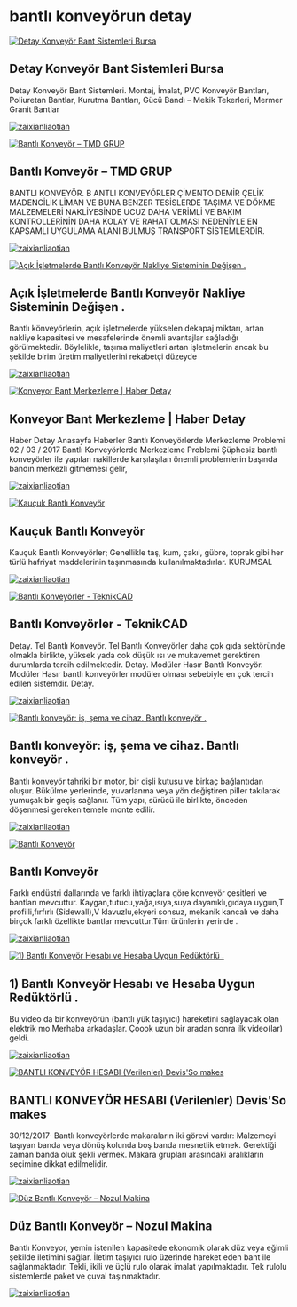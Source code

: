 # bantlı konveyörun detay
<a href="https://mnn.zoosnet.net/LR/Chatpre.aspx?id=MNN94995150&p=https://topgrinding.com/" target="_blank">![Detay Konveyör Bant Sistemleri Bursa](https://github.com/technlg/images/blob/main/54.jpg)</a>
## Detay Konveyör Bant Sistemleri Bursa
Detay Konveyör Bant Sistemleri. Montaj, İmalat, PVC Konveyör Bantları, Poliuretan Bantlar, Kurutma Bantları, Gücü Bandı – Mekik Tekerleri, Mermer Granit Bantlar
<a href="https://mnn.zoosnet.net/LR/Chatpre.aspx?id=MNN94995150&p=https://topgrinding.com/" target="_blank"><img src="https://github.com/technlg/images/raw/main/chat11.jpg" alt="zaixianliaotian"/></a><a href="//whatsapp.shibangsoft.com/WhatsApp.php" ><img src="https://github.com/technlg/images/raw/main/chat11.png" alt=""></a>
<a href="https://mnn.zoosnet.net/LR/Chatpre.aspx?id=MNN94995150&p=https://topgrinding.com/" target="_blank">![Bantlı Konveyör – TMD GRUP](https://github.com/technlg/images/blob/main/9.jpg)</a>
## Bantlı Konveyör – TMD GRUP
BANTLI KONVEYÖR. B ANTLI KONVEYÖRLER ÇİMENTO DEMİR ÇELİK MADENCİLİK LİMAN VE BUNA BENZER TESİSLERDE TAŞIMA VE DÖKME MALZEMELERİ NAKLİYESİNDE UCUZ DAHA VERİMLİ VE BAKIM KONTROLLERİNİN DAHA KOLAY VE RAHAT OLMASI NEDENİYLE EN KAPSAMLI UYGULAMA ALANI BULMUŞ TRANSPORT SİSTEMLERDİR.
<a href="https://mnn.zoosnet.net/LR/Chatpre.aspx?id=MNN94995150&p=https://topgrinding.com/" target="_blank"><img src="https://github.com/technlg/images/raw/main/chat11.jpg" alt="zaixianliaotian"/></a><a href="//whatsapp.shibangsoft.com/WhatsApp.php" ><img src="https://github.com/technlg/images/raw/main/chat11.png" alt=""></a>
<a href="https://mnn.zoosnet.net/LR/Chatpre.aspx?id=MNN94995150&p=https://topgrinding.com/" target="_blank">![Açık İşletmelerde Bantlı Konveyör Nakliye Sisteminin Değişen .](https://github.com/technlg/images/blob/main/30.jpg)</a>
## Açık İşletmelerde Bantlı Konveyör Nakliye Sisteminin Değişen .
Bantlı könveyörlerin, açık işletmelerde yükselen dekapaj miktarı, artan nakliye kapasitesi ve mesafelerinde önemli avantajlar sağladığı görülmektedir. Böylelikle, taşıma maliyetleri artan işletmelerin ancak bu şekilde birim üretim maliyetlerini rekabetçi düzeyde 
<a href="https://mnn.zoosnet.net/LR/Chatpre.aspx?id=MNN94995150&p=https://topgrinding.com/" target="_blank"><img src="https://github.com/technlg/images/raw/main/chat11.jpg" alt="zaixianliaotian"/></a><a href="//whatsapp.shibangsoft.com/WhatsApp.php" ><img src="https://github.com/technlg/images/raw/main/chat11.png" alt=""></a>
<a href="https://mnn.zoosnet.net/LR/Chatpre.aspx?id=MNN94995150&p=https://topgrinding.com/" target="_blank">![Konveyor Bant Merkezleme | Haber Detay](https://github.com/technlg/images/blob/main/11.jpg)</a>
## Konveyor Bant Merkezleme | Haber Detay
Haber Detay Anasayfa Haberler Bantlı Konveyörlerde Merkezleme Problemi 02 / 03 / 2017 Bantlı Konveyörlerde Merkezleme Problemi Şüphesiz bantlı konveyörler ile yapılan nakillerde karşılaşılan önemli problemlerin başında bandın merkezli gitmemesi gelir, 
<a href="https://mnn.zoosnet.net/LR/Chatpre.aspx?id=MNN94995150&p=https://topgrinding.com/" target="_blank"><img src="https://github.com/technlg/images/raw/main/chat11.jpg" alt="zaixianliaotian"/></a><a href="//whatsapp.shibangsoft.com/WhatsApp.php" ><img src="https://github.com/technlg/images/raw/main/chat11.png" alt=""></a>
<a href="https://mnn.zoosnet.net/LR/Chatpre.aspx?id=MNN94995150&p=https://topgrinding.com/" target="_blank">![Kauçuk Bantlı Konveyör](https://github.com/technlg/images/blob/main/46.jpg)</a>
## Kauçuk Bantlı Konveyör
Kauçuk Bantlı Konveyörler; Genellikle taş, kum, çakıl, gübre, toprak gibi her türlü hafriyat maddelerinin taşınmasında kullanılmaktadırlar. KURUMSAL
<a href="https://mnn.zoosnet.net/LR/Chatpre.aspx?id=MNN94995150&p=https://topgrinding.com/" target="_blank"><img src="https://github.com/technlg/images/raw/main/chat11.jpg" alt="zaixianliaotian"/></a><a href="//whatsapp.shibangsoft.com/WhatsApp.php" ><img src="https://github.com/technlg/images/raw/main/chat11.png" alt=""></a>
<a href="https://mnn.zoosnet.net/LR/Chatpre.aspx?id=MNN94995150&p=https://topgrinding.com/" target="_blank">![Bantlı Konveyörler - TeknikCAD](https://github.com/technlg/images/blob/main/15.jpg)</a>
## Bantlı Konveyörler - TeknikCAD
Detay. Tel Bantlı Konveyör. Tel Bantlı Konveyörler daha çok gıda sektöründe olmakla birlikte, yüksek yada cok düşük ısı ve mukavemet gerektiren durumlarda tercih edilmektedir. Detay. Modüler Hasır Bantlı Konveyör. Modüler Hasır bantlı konveyörler modüler olması sebebiyle en çok tercih edilen sistemdir. Detay.
<a href="https://mnn.zoosnet.net/LR/Chatpre.aspx?id=MNN94995150&p=https://topgrinding.com/" target="_blank"><img src="https://github.com/technlg/images/raw/main/chat11.jpg" alt="zaixianliaotian"/></a><a href="//whatsapp.shibangsoft.com/WhatsApp.php" ><img src="https://github.com/technlg/images/raw/main/chat11.png" alt=""></a>
<a href="https://mnn.zoosnet.net/LR/Chatpre.aspx?id=MNN94995150&p=https://topgrinding.com/" target="_blank">![Bantlı konveyör: iş, şema ve cihaz. Bantlı konveyör .](https://github.com/technlg/images/blob/main/17.jpg)</a>
## Bantlı konveyör: iş, şema ve cihaz. Bantlı konveyör .
Bantlı konveyör tahriki bir motor, bir dişli kutusu ve birkaç bağlantıdan oluşur. Bükülme yerlerinde, yuvarlanma veya yön değiştiren piller takılarak yumuşak bir geçiş sağlanır. Tüm yapı, sürücü ile birlikte, önceden döşenmesi gereken temele monte edilir.
<a href="https://mnn.zoosnet.net/LR/Chatpre.aspx?id=MNN94995150&p=https://topgrinding.com/" target="_blank"><img src="https://github.com/technlg/images/raw/main/chat11.jpg" alt="zaixianliaotian"/></a><a href="//whatsapp.shibangsoft.com/WhatsApp.php" ><img src="https://github.com/technlg/images/raw/main/chat11.png" alt=""></a>
<a href="https://mnn.zoosnet.net/LR/Chatpre.aspx?id=MNN94995150&p=https://topgrinding.com/" target="_blank">![Bantlı Konveyör](https://github.com/technlg/images/blob/main/23.jpg)</a>
## Bantlı Konveyör
Farklı endüstri dallarında ve farklı ihtiyaçlara göre konveyör çeşitleri ve bantları mevcuttur. Kaygan,tutucu,yağa,ısıya,suya dayanıklı,gıdaya uygun,T profilli,fırfırlı (Sidewall),V klavuzlu,ekyeri sonsuz, mekanik kancalı ve daha birçok farklı özellikte bantlar mevcuttur.Tüm ürünlerin yerinde .
<a href="https://mnn.zoosnet.net/LR/Chatpre.aspx?id=MNN94995150&p=https://topgrinding.com/" target="_blank"><img src="https://github.com/technlg/images/raw/main/chat11.jpg" alt="zaixianliaotian"/></a><a href="//whatsapp.shibangsoft.com/WhatsApp.php" ><img src="https://github.com/technlg/images/raw/main/chat11.png" alt=""></a>
<a href="https://mnn.zoosnet.net/LR/Chatpre.aspx?id=MNN94995150&p=https://topgrinding.com/" target="_blank">![1) Bantlı Konveyör Hesabı ve Hesaba Uygun Redüktörlü .](https://github.com/technlg/images/blob/main/40.jpg)</a>
## 1) Bantlı Konveyör Hesabı ve Hesaba Uygun Redüktörlü .
Bu video da bir konveyörün (bantlı yük taşıyıcı) hareketini sağlayacak olan elektrik mo Merhaba arkadaşlar. Çoook uzun bir aradan sonra ilk video(lar) geldi.
<a href="https://mnn.zoosnet.net/LR/Chatpre.aspx?id=MNN94995150&p=https://topgrinding.com/" target="_blank"><img src="https://github.com/technlg/images/raw/main/chat11.jpg" alt="zaixianliaotian"/></a><a href="//whatsapp.shibangsoft.com/WhatsApp.php" ><img src="https://github.com/technlg/images/raw/main/chat11.png" alt=""></a>
<a href="https://mnn.zoosnet.net/LR/Chatpre.aspx?id=MNN94995150&p=https://topgrinding.com/" target="_blank">![BANTLI KONVEYÖR HESABI (Verilenler) Devis'So makes](https://github.com/technlg/images/blob/main/52.jpg)</a>
## BANTLI KONVEYÖR HESABI (Verilenler) Devis'So makes
30/12/2017· Bantlı konveyörlerde makaraların iki görevi vardır: Malzemeyi taşıyan banda veya dönüş kolunda boş banda mesnetlik etmek. Gerektiği zaman banda oluk şekli vermek. Makara grupları arasındaki aralıkların seçimine dikkat edilmelidir.
<a href="https://mnn.zoosnet.net/LR/Chatpre.aspx?id=MNN94995150&p=https://topgrinding.com/" target="_blank"><img src="https://github.com/technlg/images/raw/main/chat11.jpg" alt="zaixianliaotian"/></a><a href="//whatsapp.shibangsoft.com/WhatsApp.php" ><img src="https://github.com/technlg/images/raw/main/chat11.png" alt=""></a>
<a href="https://mnn.zoosnet.net/LR/Chatpre.aspx?id=MNN94995150&p=https://topgrinding.com/" target="_blank">![Düz Bantlı Konveyör – Nozul Makina](https://github.com/technlg/images/blob/main/55.jpg)</a>
## Düz Bantlı Konveyör – Nozul Makina
Bantlı Konveyor, yemin istenilen kapasitede ekonomik olarak düz veya eğimli şekilde iletimini sağlar. İletim taşıyıcı rulo üzerinde hareket eden bant ile sağlanmaktadır. Tekli, ikili ve üçlü rulo olarak imalat yapılmaktadır. Tek rulolu sistemlerde paket ve çuval taşınmaktadır.
<a href="https://mnn.zoosnet.net/LR/Chatpre.aspx?id=MNN94995150&p=https://topgrinding.com/" target="_blank"><img src="https://github.com/technlg/images/raw/main/chat11.jpg" alt="zaixianliaotian"/></a><a href="//whatsapp.shibangsoft.com/WhatsApp.php" ><img src="https://github.com/technlg/images/raw/main/chat11.png" alt=""></a>
